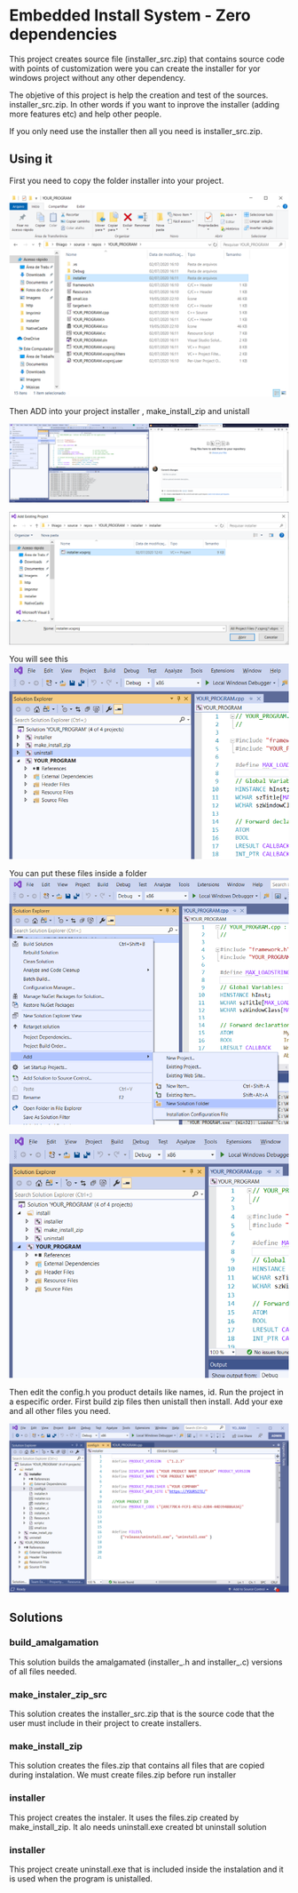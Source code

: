 # Embedded Install System - Zero dependencies


This project creates source file (installer_src.zip) that contains source code with points of customization
were you can create the installer for yor windows project without any other dependency.

The objetive of this project is help the creation and test of the sources. installer_src.zip. In other words
if you want to inprove the installer (adding more features etc) and help other people.

If you only need use the installer then all you need is installer_src.zip.

## Using it

First you need to copy the folder installer into your project.

![1](i1.png)

Then ADD into your project installer , make_install_zip and unistall

![2](i2.png)

![3](i3.png)

You will see this
![4](i4.png)

You can put these files inside a folder
![5](i5.png)

![6](i6.png)

Then edit the config.h you product details like names, id.
Run the project in a especific order. First build zip files then unistall then install. Add your exe and all other files you need.

![7](i7.png)



## Solutions

### build_amalgamation
 This solution builds the amalgamated (installer_.h and installer_.c) versions of all files needed.
 
 ### make_instaler_zip_src
 This solution creates the installer_src.zip that is the source code that the user must  include in their project to create installers.
 
 ### make_install_zip
 This solution creates the files.zip that contains all files that are copied during instalation. We must create files.zip before run installer
 
 ### installer
   This project creates the instaler. It uses the files.zip created by make_install_zip. It alo needs uninstall.exe created bt uninstall solution
      
 ### installer
   This project create uninstall.exe that is included inside the instalation and it is used when the program is unistalled.
   
